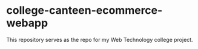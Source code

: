 # college-canteen-ecommerce-webapp
This repository serves as the repo for my Web Technology college project.
